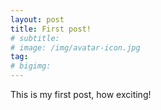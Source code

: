 ```yaml
---
layout: post
title: First post!
# subtitle: 
# image: /img/avatar-icon.jpg
tag: 
# bigimg:
---
```


This is my first post, how exciting!
